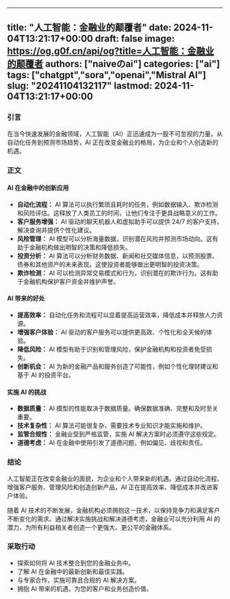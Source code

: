 
---
title: "人工智能：金融业的颠覆者"
date: 2024-11-04T13:21:17+00:00
draft: false
image: https://og.g0f.cn/api/og?title=人工智能：金融业的颠覆者
authors: ["naiveのai"]
categories: ["ai"]
tags: ["chatgpt","sora","openai","Mistral AI"]
slug: "20241104132117"
lastmod: 2024-11-04T13:21:17+00:00
---
### 引言

在当今快速发展的金融领域，人工智能（AI）正迅速成为一股不可忽视的力量。从自动化任务到预测市场趋势，AI 正在改变金融业的格局，为企业和个人创造新的机遇。

### 正文

#### AI 在金融中的创新应用

* **自动化流程：** AI 算法可以执行繁琐且耗时的任务，例如数据输入、欺诈检测和风险评估。这释放了人类员工的时间，让他们专注于更具战略意义的工作。
* **客户服务增强：** AI 驱动的聊天机器人和虚拟助手可以提供 24/7 的客户支持，解决查询并提供个性化建议。
* **风险管理：** AI 模型可以分析海量数据，识别潜在风险并预测市场动向。这有助于金融机构做出明智的决策和降低损失。
* **投资分析：** AI 算法可以分析财务数据、新闻和社交媒体信息，以预测股票、债券和其他资产的未来表现。这使投资者能够做出更明智的投资决策。
* **欺诈检测：** AI 可以检测异常交易模式和行为，识别潜在的欺诈行为。这有助于金融机构保护客户资金并维护声誉。

#### AI 带来的好处

* **提高效率：** 自动化任务和流程可以显着提高运营效率，降低成本并释放人力资源。
* **增强客户体验：** AI 驱动的客户服务可以提供更高效、个性化和全天候的体验。
* **降低风险：** AI 模型有助于识别和管理风险，保护金融机构和投资者免受损失。
* **创新机会：** AI 为新的金融产品和服务创造了可能性，例如个性化理财建议和基于 AI 的投资平台。

#### 实施 AI 的挑战

* **数据质量：** AI 模型的性能取决于数据质量。确保数据准确、完整和及时至关重要。
* **技术复杂性：** AI 算法可能很复杂，需要技术专业知识才能实施和维护。
* **监管合规性：** 金融业受到严格监管，实施 AI 解决方案时必须遵守这些规定。
* **道德考虑：** AI 在金融中使用引发了道德问题，例如偏见、歧视和责任。

### 结论

人工智能正在改变金融业的面貌，为企业和个人带来新的机遇。通过自动化流程、增强客户服务、管理风险和创造创新产品，AI 正在提高效率、降低成本并改进客户体验。

随着 AI 技术的不断发展，金融机构必须拥抱这一技术，以保持竞争力和满足客户不断变化的需求。通过解决实施挑战和解决道德考虑，金融业可以充分利用 AI 的潜力，为所有利益相关者创造一个更强大、更公平的金融体系。

### 采取行动

* 探索如何将 AI 技术整合到您的金融业务中。
* 了解 AI 在金融中的最新创新和最佳实践。
* 与专家合作，实施可靠且合规的 AI 解决方案。
* 拥抱 AI 带来的机遇，为您的客户和业务创造价值。